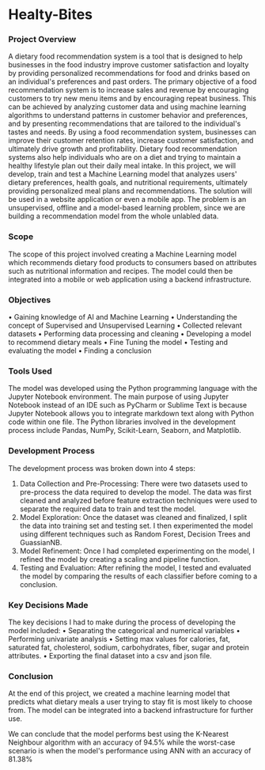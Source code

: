 # Healty-Bites

### Project Overview

A dietary food recommendation system is a tool that is designed to help businesses in the food industry improve customer satisfaction and loyalty by providing personalized recommendations for food and drinks based on an individual's preferences and past orders. The primary objective of a food recommendation system is to increase sales and revenue by encouraging customers to try new menu items and by encouraging repeat business. This can be achieved by analyzing customer data and using machine learning algorithms to understand patterns in customer behavior and preferences, and by presenting recommendations that are tailored to the individual's tastes and needs. By using a food recommendation system, businesses can improve their customer retention rates, increase customer satisfaction, and ultimately drive growth and profitability. Dietary food recommendation systems also help individuals who are on a diet and trying to maintain a healthy lifestyle plan out their daily meal intake. In this project, we will develop, train and test a Machine Learning model that analyzes users' dietary preferences, health goals, and nutritional requirements, ultimately providing personalized meal plans and recommendations. The solution will be used in a website application or even a mobile app. The problem is an unsupervised, offline and a model-based learning problem, since we are building a recommendation model from the whole unlabled data.

### Scope

The scope of this project involved creating a Machine Learning model which recommends dietary food products to consumers based on attributes such as nutritional information and recipes. The model could then be integrated into a mobile or web application using a backend infrastructure. 

### Objectives

•	Gaining knowledge of AI and Machine Learning
•	Understanding the concept of Supervised and Unsupervised Learning
•	Collected relevant datasets
•	Performing data processing and cleaning
•	Developing a model to recommend dietary meals
•	Fine Tuning the model
•	Testing and evaluating the model
•	Finding a conclusion

### Tools Used

The model was developed using the Python programming language with the Jupyter Notebook environment. The main purpose of using Jupyter Notebook instead of an IDE such as PyCharm or Sublime Text is because Jupyter Notebook allows you to integrate markdown text along with Python code within one file. The Python libraries involved in the development process include Pandas, NumPy, Scikit-Learn, Seaborn, and Matplotlib.

### Development Process

The development process was broken down into 4 steps:
1.	Data Collection and Pre-Processing: There were two datasets used to pre-process the data required to develop the model. The data was first cleaned and analyzed before feature extraction techniques were used to separate the required data to train and test the model.
2.	Model Exploration: Once the dataset was cleaned and finalized, I split the data into training set and testing set. I then experimented the model using different techniques such as Random Forest, Decision Trees and GuassianNB.
3.	Model Refinement: Once I had completed experimenting on the model, I refined the model by creating a scaling and pipeline function.
4.	Testing and Evaluation: After refining the model, I tested and evaluated the model by comparing the results of each classifier before coming to a conclusion.




### Key Decisions Made

The key decisions I had to make during the process of developing the model included:
•	Separating the categorical and numerical variables
•	Performing univariate analysis
•	Setting max values for calories, fat, saturated fat, cholesterol, sodium, carbohydrates, fiber, sugar and protein attributes.
•	Exporting the final dataset into a csv and json file.

### Conclusion

At the end of this project, we created a machine learning model that predicts what dietary meals a user trying to stay fit is most likely to choose from. The model can be integrated into a backend infrastructure for further use.

We can conclude that the model performs best using the K-Nearest Neighbour algorithm with an accuracy of 94.5% while the worst-case scenario is when the model's performance using ANN with an accuracy of 81.38%
